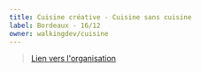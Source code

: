 ```yaml
---
title: Cuisine créative - Cuisine sans cuisine
label: Bordeaux - 16/12
owner: walkingdev/cuisine
---
```


> [Lien vers l'organisation](http://walkingdev.fr)
